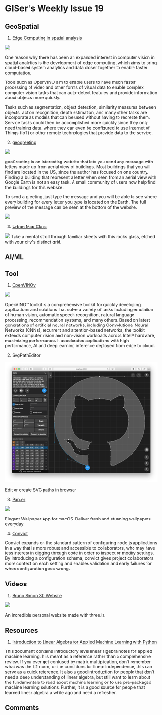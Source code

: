 # GISer's Weekly Issue 19

## GeoSpatial

1. [Edge Computing in spatial analysis](https://www.gislounge.com/recent-developments-in-spatial-analysis-and-computer-vision/)

![](https://www.notebookcheck.net/fileadmin/_processed_/6/c/csm_TB1QdC2KhjaK1RjSZKzXXXVwXXa_3302_1854_33438f804b.png)

One reason why there has been an expanded interest in computer vision in spatial analytics is the development of edge computing, which aims to bring cloud-based system analytics and data closer together to enable faster computation.

Tools such as OpenVINO aim to enable users to have much faster processing of video and other forms of visual data to enable complex computer vision tasks that can auto-detect features and provide information about objects more quickly.

Tasks such as segmentation, object detection, similarity measures between objects, action recognition, depth estimation, and many other tasks are incorporate as models that can be used without having to recreate them. Service tasks could then be accomplished more quickly since they only need training data, where they can even be configured to use Internet of Things (IoT) or other remote technologies that provide data to the service.

2. [geogreeting](http://geogreeting.com/main.html#)

![](../images/issue-19-1.png)

geoGreeting is an interesting website that lets you send any message with letters made up from aerial view of buildings. Most buildings that you will find are located in the US, since the author has focused on one country. Finding a building that represent a letter when seen from an aerial view with Google Earth is not an easy task. A small community of users now help find the buildings for this website.

To send a greeting, just type the message and you will be able to see where every building for every letter you type is located on the Earth. The full preview of the message can be seen at the bottom of the website.

![](https://cloud.addictivetips.com/wp-content/uploads/2009/04/geogreetinglettersmadefromaerialviewofbuildings.jpg)

3. [Urban Map Glass](https://www.uncommongoods.com/product/urban-map-glass#234330000020)

![](https://www.uncommongoods.com/images/items/23400/234330000002_1_640px.jpg)
Take a mental stroll through familiar streets with this rocks glass, etched with your city's distinct grid.

## AI/ML

## Tool

1.  [OpenVINOv](https://docs.openvinotoolkit.org/latest/index.html)

![](https://docs.openvinotoolkit.org/latest/OpenVINO-diagram.png)

OpenVINO™ toolkit is a comprehensive toolkit for quickly developing applications and solutions that solve a variety of tasks including emulation of human vision, automatic speech recognition, natural language processing, recommendation systems, and many others. Based on latest generations of artificial neural networks, including Convolutional Neural Networks (CNNs), recurrent and attention-based networks, the toolkit extends computer vision and non-vision workloads across Intel® hardware, maximizing performance. It accelerates applications with high-performance, AI and deep learning inference deployed from edge to cloud.

2. [SvgPathEditor](https://github.com/Yqnn/svg-path-editor)

![](https://github.com/Yqnn/svg-path-editor/raw/master/doc/screenshot.png)

Edit or create SVG paths in browser

3. [Pap.er](https://paper.meiyuan.in/)

![](https://www.maxiapple.com/wp-content/uploads/2019/06/pap-er-paper-macos-mac-gratuit-2.jpg)

Elegant Wallpaper App for macOS. Deliver fresh and stunning wallpapers everyday

4. [Convict](https://www.npmjs.com/package/convict)

Convict expands on the standard pattern of configuring node.js applications in a way that is more robust and accessible to collaborators, who may have less interest in digging through code in order to inspect or modify settings. By introducing a configuration schema, convict gives project collaborators more context on each setting and enables validation and early failures for when configuration goes wrong.
## Videos

1. [Bruno Simon 3D Website](https://www.youtube.com/watch?v=PN5YvuHVQXg)

![](https://assets.awwwards.com/awards/external/2019/11/5dc59648e21a6648182746_static.jpeg)

An incredible personal website made with [three.js](https://threejs.org/).

## Resources

1. [Introduction to Linear Algebra for Applied Machine Learning with Python](https://pabloinsente.github.io/intro-linear-algebra)

This document contains introductory level linear algebra notes for applied machine learning. It is meant as a reference rather than a comprehensive review. If you ever get confused by matrix multiplication, don’t remember what was the L2 norm, or the conditions for linear independence, this can serve as a quick reference. It also a good introduction for people that don’t need a deep understanding of linear algebra, but still want to learn about the fundamentals to read about machine learning or to use pre-packaged machine learning solutions. Further, it is a good source for people that learned linear algebra a while ago and need a refresher.

## Comments


